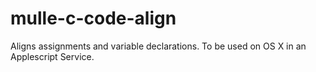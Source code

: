 mulle-c-code-align
==================

Aligns assignments and variable declarations. To be used on OS X in an Applescript Service.